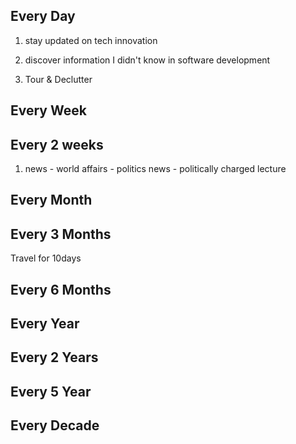 ## Every Day

1. stay updated on tech innovation 


3. discover information I didn't know in software development 

4. Tour & Declutter 


## Every Week


## Every 2 weeks
1. news - world affairs - politics news - politically charged lecture

## Every Month


## Every 3 Months
Travel for 10days

## Every 6 Months


## Every Year


## Every 2 Years


## Every 5 Year


## Every Decade
